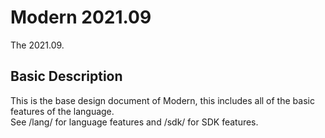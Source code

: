 # Modern 2021.09
The 2021.09.
## Basic Description
This is the base design document of Modern, this includes all of the basic features of the language.  
See /lang/ for language features and /sdk/ for SDK features.  